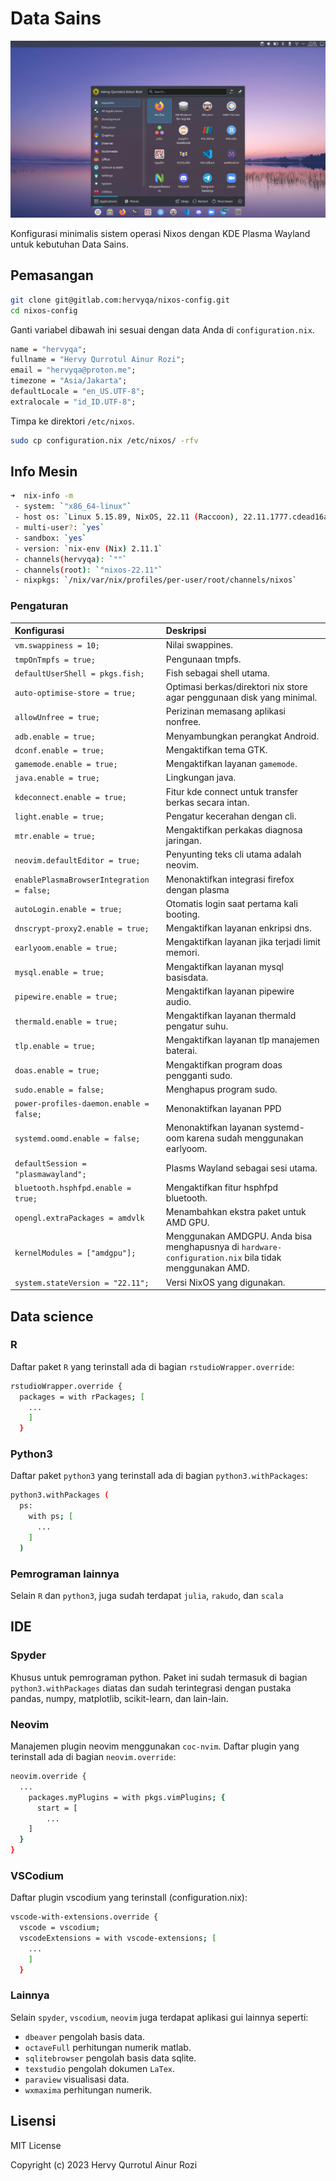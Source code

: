 # Data Sains

![img](img.webp)

Konfigurasi minimalis sistem operasi Nixos dengan KDE Plasma Wayland untuk kebutuhan Data Sains.

## Pemasangan

```sh
git clone git@gitlab.com:hervyqa/nixos-config.git
cd nixos-config
```

Ganti variabel dibawah ini sesuai dengan data Anda di `configuration.nix`.

```nix
name = "hervyqa";
fullname = "Hervy Qurrotul Ainur Rozi";
email = "hervyqa@proton.me";
timezone = "Asia/Jakarta";
defaultLocale = "en_US.UTF-8";
extralocale = "id_ID.UTF-8";
```

Timpa ke direktori `/etc/nixos`.

```sh
sudo cp configuration.nix /etc/nixos/ -rfv
```

## Info Mesin

```sh
➜  nix-info -m
 - system: `"x86_64-linux"`
 - host os: `Linux 5.15.89, NixOS, 22.11 (Raccoon), 22.11.1777.cdead16a444`
 - multi-user?: `yes`
 - sandbox: `yes`
 - version: `nix-env (Nix) 2.11.1`
 - channels(hervyqa): `""`
 - channels(root): `"nixos-22.11"`
 - nixpkgs: `/nix/var/nix/profiles/per-user/root/channels/nixos`
```

### Pengaturan

| Konfigurasi                               | Deskripsi                                                                                              |
| :---------------------------------------- | :----------------------------------------------------------------------------------------------------- |
| `vm.swappiness = 10;`                     | Nilai swappines.                                                                                       |
| `tmpOnTmpfs = true;`                      | Pengunaan tmpfs.                                                                                       |
| `defaultUserShell = pkgs.fish;`           | Fish sebagai shell utama.                                                                              |
| `auto-optimise-store = true;`             | Optimasi berkas/direktori nix store agar penggunaan disk yang minimal.                                 |
| `allowUnfree = true;`                     | Perizinan memasang aplikasi nonfree.                                                                   |
| `adb.enable = true;`                      | Menyambungkan perangkat Android.                                                                       |
| `dconf.enable = true;`                    | Mengaktifkan tema GTK.                                                                                 |
| `gamemode.enable = true;`                 | Mengaktifkan layanan `gamemode`.                                                                       |
| `java.enable = true;`                     | Lingkungan java.                                                                                       |
| `kdeconnect.enable = true;`               | Fitur kde connect untuk transfer berkas secara intan.                                                  |
| `light.enable = true;`                    | Pengatur kecerahan dengan cli.                                                                         |
| `mtr.enable = true;`                      | Mengaktifkan perkakas diagnosa jaringan.                                                               |
| `neovim.defaultEditor = true;`            | Penyunting teks cli utama adalah neovim.                                                               |
| `enablePlasmaBrowserIntegration = false;` | Menonaktifkan integrasi firefox dengan plasma                                                          |
| `autoLogin.enable = true;`                | Otomatis login saat pertama kali booting.                                                              |
| `dnscrypt-proxy2.enable = true;`          | Mengaktifkan layanan enkripsi dns.                                                                     |
| `earlyoom.enable = true;`                 | Mengaktifkan layanan jika terjadi limit memori.                                                        |
| `mysql.enable = true;`                    | Mengaktifkan layanan mysql basisdata.                                                                  |
| `pipewire.enable = true;`                 | Mengaktifkan layanan pipewire audio.                                                                   |
| `thermald.enable = true;`                 | Mengaktifkan layanan thermald pengatur suhu.                                                           |
| `tlp.enable = true;`                      | Mengaktifkan layanan tlp manajemen baterai.                                                            |
| `doas.enable = true;`                     | Mengaktifkan program doas pengganti sudo.                                                              |
| `sudo.enable = false;`                    | Menghapus program sudo.                                                                                |
| `power-profiles-daemon.enable = false;`   | Menonaktifkan layanan PPD                                                                              |
| `systemd.oomd.enable = false;`            | Menonaktifkan layanan systemd-oom karena sudah menggunakan earlyoom.                                   |
| `defaultSession = "plasmawayland";`       | Plasms Wayland sebagai sesi utama.                                                                     |
| `bluetooth.hsphfpd.enable = true;`        | Mengaktifkan fitur hsphfpd bluetooth.                                                                  |
| `opengl.extraPackages = amdvlk`           | Menambahkan ekstra paket untuk AMD GPU.                                                                |
| `kernelModules = ["amdgpu"];`             | Menggunakan AMDGPU. Anda bisa menghapusnya di `hardware-configuration.nix` bila tidak menggunakan AMD. |
| `system.stateVersion = "22.11";`          | Versi NixOS yang digunakan.                                                                            |

## Data science

### R

Daftar paket `R` yang terinstall ada di bagian `rstudioWrapper.override`:

```sh
rstudioWrapper.override {
  packages = with rPackages; [
    ...
    ]
  }
```

### Python3

Daftar paket `python3` yang terinstall ada di bagian `python3.withPackages`:

```sh
python3.withPackages (
  ps:
    with ps; [
      ...
    ]
  )
```

### Pemrograman lainnya

Selain `R` dan `python3`, juga sudah terdapat `julia`, `rakudo`, dan `scala`

## IDE

### Spyder

Khusus untuk pemrograman python. Paket ini sudah termasuk di bagian `python3.withPackages` diatas dan sudah terintegrasi dengan pustaka pandas, numpy, matplotlib, scikit-learn, dan lain-lain.

### Neovim

Manajemen plugin neovim menggunakan `coc-nvim`. Daftar plugin yang terinstall ada di bagian `neovim.override`:

```sh
neovim.override {
  ...
    packages.myPlugins = with pkgs.vimPlugins; {
      start = [
        ...
    ]
  }
}
```

### VSCodium

Daftar plugin vscodium yang terinstall (configuration.nix):

```sh
vscode-with-extensions.override {
  vscode = vscodium;
  vscodeExtensions = with vscode-extensions; [
    ...
    ]
  }
```

### Lainnya

Selain `spyder`, `vscodium`, `neovim` juga terdapat aplikasi gui lainnya seperti:

- `dbeaver` pengolah basis data.
- `octaveFull` perhitungan numerik matlab.
- `sqlitebrowser` pengolah basis data sqlite.
- `texstudio` pengolah dokumen `LaTex`.
- `paraview` visualisasi data.
- `wxmaxima` perhitungan numerik.

## Lisensi

MIT License

Copyright (c) 2023 Hervy Qurrotul Ainur Rozi
